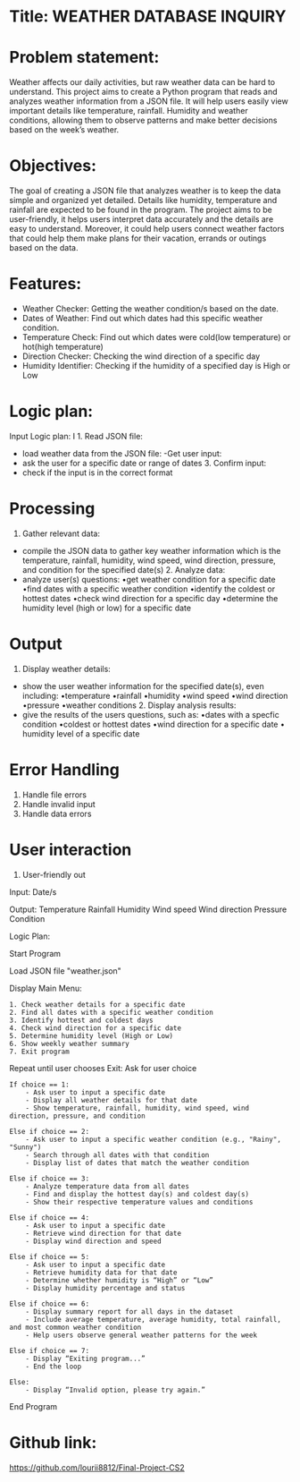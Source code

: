 # Title: WEATHER DATABASE INQUIRY

# Problem statement:

Weather affects our daily activities, but raw weather data can be hard to understand. This project aims to create a Python program that reads and analyzes weather information from a JSON file. It will help users easily view important details like temperature, rainfall. Humidity and weather conditions, allowing them to observe patterns and make better decisions based on the week’s weather.

# Objectives:

The goal of creating a JSON file that analyzes weather is to keep the data simple and organized yet detailed. Details like humidity, temperature and rainfall are expected to be found in the program. The project aims to be user-friendly, it helps users interpret data accurately and the details are easy to understand. Moreover, it could help users connect weather factors that could help them make plans for their vacation, errands or outings based on  the data.

# Features:
 
- Weather Checker: Getting the weather condition/s based on the date.
- Dates of Weather: Find out which dates had this specific weather condition.
- Temperature Check: Find out which dates were cold(low temperature) or hot(high temperature)
- Direction Checker: Checking the wind direction of a specific day
- Humidity Identifier: Checking if the humidity of a specified day is High or Low

# Logic plan:
Input  Logic plan:
I  1.   Read JSON file:
- load weather data from the JSON file:
-Get user input:
- ask the user for a specific date or range of dates
  3.   Confirm input:
- check if the input is in the correct format

# Processing
  1.   Gather relevant data:
- compile the JSON data to gather key weather information which is the temperature, rainfall, humidity, wind speed, wind direction, pressure, and condition for the specified date(s)
  2.   Analyze data:
- analyze user(s) questions:
•get weather condition for a specific date
•find dates with a specific weather condition
•identify the coldest or hottest dates
•check wind direction for a specific day
•determine the humidity level (high or low) for a specific date

# Output
  1.   Display weather details:
- show the user weather information for the specified date(s), even including:
•temperature
•rainfall
•humidity
•wind speed 
•wind direction
•pressure
•weather conditions
  2.   Display analysis results:
- give the results of the users questions, such as:
•dates with a specfic condition
•coldest or hottest dates
•wind direction for a specific date
• humidity level of a specific date

# Error Handling
  1.   Handle file errors
  2.   Handle invalid input
  3.   Handle data errors

# User interaction
  1.   User-friendly out


Input:
Date/s

Output:
Temperature
Rainfall
Humidity
Wind speed
Wind direction
Pressure
Condition

Logic Plan:

Start Program

Load JSON file "weather.json"

Display Main Menu:

    1. Check weather details for a specific date
    2. Find all dates with a specific weather condition
    3. Identify hottest and coldest days
    4. Check wind direction for a specific date
    5. Determine humidity level (High or Low)
    6. Show weekly weather summary
    7. Exit program

Repeat until user chooses Exit:
    Ask for user choice
```
If choice == 1:
    - Ask user to input a specific date
    - Display all weather details for that date
    - Show temperature, rainfall, humidity, wind speed, wind direction, pressure, and condition

Else if choice == 2:
    - Ask user to input a specific weather condition (e.g., "Rainy", "Sunny")
    - Search through all dates with that condition
    - Display list of dates that match the weather condition

Else if choice == 3:
    - Analyze temperature data from all dates
    - Find and display the hottest day(s) and coldest day(s)
    - Show their respective temperature values and conditions

Else if choice == 4:
    - Ask user to input a specific date
    - Retrieve wind direction for that date
    - Display wind direction and speed

Else if choice == 5:
    - Ask user to input a specific date
    - Retrieve humidity data for that date
    - Determine whether humidity is “High” or “Low”
    - Display humidity percentage and status

Else if choice == 6:
    - Display summary report for all days in the dataset
    - Include average temperature, average humidity, total rainfall, and most common weather condition
    - Help users observe general weather patterns for the week

Else if choice == 7:
    - Display “Exiting program...”
    - End the loop

Else:
    - Display “Invalid option, please try again.”
```
End Program
# Github link:
https://github.com/lourii8812/Final-Project-CS2
